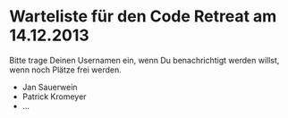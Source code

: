 # Warteliste für den Code Retreat am 14.12.2013

Bitte trage Deinen Usernamen ein, wenn Du benachrichtigt werden willst, wenn noch Plätze frei werden.

* Jan Sauerwein
* Patrick Kromeyer
* ...